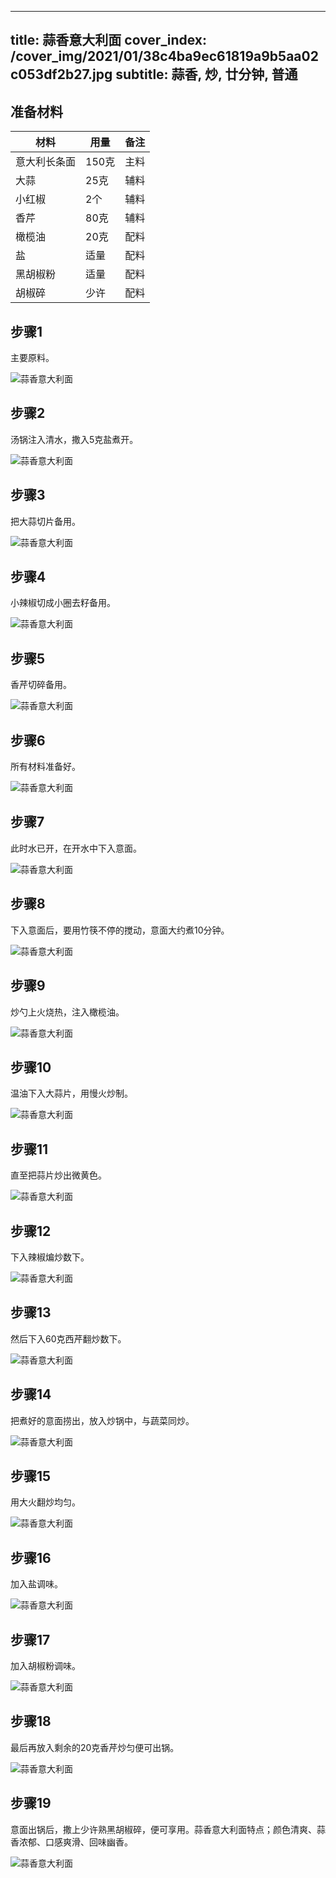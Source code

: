
---
title: 蒜香意大利面
cover_index: /cover_img/2021/01/38c4ba9ec61819a9b5aa02c053df2b27.jpg
subtitle: 蒜香, 炒, 廿分钟, 普通
---

## 准备材料

| 材料     | 用量 | 备注|
| ------- | ----- | --- |
| 意大利长条面 | 150克| 主料 |
| 大蒜 | 25克| 辅料 |
| 小红椒 | 2个| 辅料 |
| 香芹 | 80克| 辅料 |
| 橄榄油 | 20克| 配料 |
| 盐 | 适量| 配料 |
| 黑胡椒粉 | 适量| 配料 |
| 胡椒碎 | 少许| 配料 |

## 步骤1

主要原料。

![蒜香意大利面](https://i8.meishichina.com/attachment/recipe/201010/201010181113054.jpg?x-oss-process=style/p320) 

## 步骤2

汤锅注入清水，撒入5克盐煮开。

![蒜香意大利面](https://i8.meishichina.com/attachment/recipe/201010/201010181113265.jpg?x-oss-process=style/p320) 

## 步骤3

把大蒜切片备用。

![蒜香意大利面](https://i8.meishichina.com/attachment/recipe/201010/201010181113345.jpg?x-oss-process=style/p320) 

## 步骤4

小辣椒切成小圈去籽备用。

![蒜香意大利面](https://i8.meishichina.com/attachment/recipe/201010/201010181113506.jpg?x-oss-process=style/p320) 

## 步骤5

香芹切碎备用。

![蒜香意大利面](https://i8.meishichina.com/attachment/recipe/201010/201010181113566.jpg?x-oss-process=style/p320) 

## 步骤6

所有材料准备好。

![蒜香意大利面](https://i8.meishichina.com/attachment/recipe/201010/201010181114176.jpg?x-oss-process=style/p320) 

## 步骤7

此时水已开，在开水中下入意面。

![蒜香意大利面](https://i8.meishichina.com/attachment/recipe/201010/201010181114239.jpg?x-oss-process=style/p320) 

## 步骤8

下入意面后，要用竹筷不停的搅动，意面大约煮10分钟。

![蒜香意大利面](https://i8.meishichina.com/attachment/recipe/201010/201010181114447.jpg?x-oss-process=style/p320) 

## 步骤9

炒勺上火烧热，注入橄榄油。

![蒜香意大利面](https://i8.meishichina.com/attachment/recipe/201010/201010181114565.jpg?x-oss-process=style/p320) 

## 步骤10

温油下入大蒜片，用慢火炒制。

![蒜香意大利面](https://i8.meishichina.com/attachment/recipe/201010/201010181115162.jpg?x-oss-process=style/p320) 

## 步骤11

直至把蒜片炒出微黄色。

![蒜香意大利面](https://i8.meishichina.com/attachment/recipe/201010/201010181115245.jpg?x-oss-process=style/p320) 

## 步骤12

下入辣椒煸炒数下。

![蒜香意大利面](https://i8.meishichina.com/attachment/recipe/201010/201010181115595.jpg?x-oss-process=style/p320) 

## 步骤13

然后下入60克西芹翻炒数下。

![蒜香意大利面](https://i8.meishichina.com/attachment/recipe/201010/201010181116206.jpg?x-oss-process=style/p320) 

## 步骤14

把煮好的意面捞出，放入炒锅中，与蔬菜同炒。

![蒜香意大利面](https://i8.meishichina.com/attachment/recipe/201010/201010181117005.jpg?x-oss-process=style/p320) 

## 步骤15

用大火翻炒均匀。

![蒜香意大利面](https://i8.meishichina.com/attachment/recipe/201010/201010181117166.jpg?x-oss-process=style/p320) 

## 步骤16

加入盐调味。

![蒜香意大利面](https://i8.meishichina.com/attachment/recipe/201010/201010181117488.jpg?x-oss-process=style/p320) 

## 步骤17

加入胡椒粉调味。

![蒜香意大利面](https://i8.meishichina.com/attachment/recipe/201010/201010181118005.jpg?x-oss-process=style/p320) 

## 步骤18

最后再放入剩余的20克香芹炒匀便可出锅。

![蒜香意大利面](https://i8.meishichina.com/attachment/recipe/201010/201010181118419.jpg?x-oss-process=style/p320) 

## 步骤19

意面出锅后，撒上少许熟黑胡椒碎，便可享用。蒜香意大利面特点；颜色清爽、蒜香浓郁、口感爽滑、回味幽香。

![蒜香意大利面](https://i8.meishichina.com/attachment/recipe/201010/201010181119085.jpg?x-oss-process=style/p320) 

